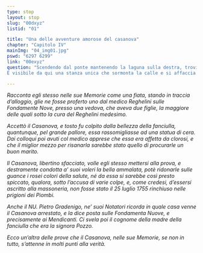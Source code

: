 ```yaml
---
type: stop
layout: stop
slug: "00dxyz"
listid: "01"

title: "Una delle avventure amorose del casanova"
chapter: "Capitolo IV"
mainImg: "04_img01.jpg"
pswd: "6297 6299"
link: "00exyz"
question: "Scendendo dal ponte mantenendo la laguna sulla destra, troviamo un passaggio in legno per la Corte Berlendis. Attraversandola ci troviamo nell’omonima calle.
È visibile da qui una stanza unica che sormonta la calle e si affaccia al canale sostenuta da due blocchi di legno su cui sono impressi due numeri. Quali sono?"

---
```

*Racconta egli stesso nelle sue Memorie come una fiata, stando in traccia d’alloggio, glie ne fosse proferto uno dal medico Reghelini sulle Fondamente Nove, presso una vedova, che aveva due figlie, la maggiore delle quali sotto la cura del Reghelini medesimo.*

*Accettò il Casanova, e tosto fu colpito dalla bellezza della fanciulla, quantunque, pel grande pallore, essa rassomigliasse ad una statua di cera. Dai colloqui poi avuti col medico apprese che essa era affetta da clorosi, e che il miglior mezzo per risanarla sarebbe stato quello di procurarle un buon marito.*

*Il Casanova, libertino sfacciato, volle egli stesso mettersi alla prova, e destramente condotta a’ suoi voleri la bella ammalata, potè ridonarle sulle guance i rosei colori della salute, né da essa si sarebbe così presto spiccato, qualora, sotto l’accusa di varie colpe, e, come credesi, d’essersi ascritto alla massoneria, non fosse stato il 25 luglio 1755 rinchiuso nelle prigioni dei Piombi.*

*Anche il NU. Pietro Gradenigo, ne’ suoi Notatori ricorda in quale casa venne il Casanova arrestato, e la dice posta sulle Fondamenta Nuove, e precisamente ai Mendicanti. Ci svela poi il cognome della madre della fanciulla che era la signora Pozzo.*

*Ecco un’altra delle prove che il Casanova, nelle sue Memorie, se non in tutto, s’attenne in molti punti alla verità.*